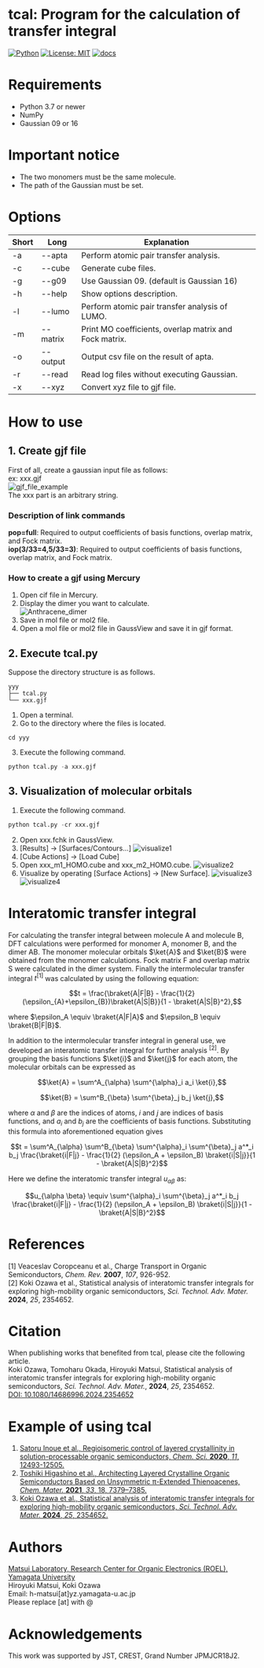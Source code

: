 # tcal: Program for the calculation of transfer integral
[![Python](https://img.shields.io/badge/python-3.7%20or%20newer-blue)](https://www.python.org)
[![License: MIT](https://img.shields.io/badge/License-MIT-blue.svg)](https://opensource.org/licenses/MIT)
[![docs](https://img.shields.io/badge/docs-here-11419572)](https://matsui-lab-yamagata.github.io/tcal/)

# Requirements
* Python 3.7 or newer
* NumPy
* Gaussian 09 or 16

# Important notice
* The two monomers must be the same molecule.
* The path of the Gaussian must be set.

# Options
|Short|Long|Explanation|
|----|----|----|
|-a|--apta|Perform atomic pair transfer analysis.|
|-c|--cube|Generate cube files.|
|-g|--g09|Use Gaussian 09. (default is Gaussian 16)|
|-h|--help|Show options description.|
|-l|--lumo|Perform atomic pair transfer analysis of LUMO.|
|-m|--matrix|Print MO coefficients, overlap matrix and Fock matrix.|
|-o|--output|Output csv file on the result of apta.|
|-r|--read|Read log files without executing Gaussian.|
|-x|--xyz|Convert xyz file to gjf file.|

# How to use
## 1. Create gjf file
First of all, create a gaussian input file as follows:  
ex: xxx.gjf  
![gjf_file_example](img/gjf_file_example.png)  
The xxx part is an arbitrary string.

### Description of link commands
**pop=full**: Required to output coefficients of basis functions, overlap matrix, and Fock matrix.  
**iop(3/33=4,5/33=3)**: Required to output coefficients of basis functions, overlap matrix, and Fock matrix.  

### How to create a gjf using Mercury
1. Open cif file in Mercury.  
2. Display the dimer you want to calculate.  
![Anthracene_dimer](img/Anthracene_dimer.png)  
3. Save in mol file or mol2 file.  
4. Open a mol file or mol2 file in GaussView and save it in gjf format.  


## 2. Execute tcal.py
Suppose the directory structure is as follows.  
```
yyy
├── tcal.py
└── xxx.gjf
```
1. Open a terminal.
2. Go to the directory where the files is located.
```
cd yyy
```
3. Execute the following command.
```python
python tcal.py -a xxx.gjf
```

## 3. Visualization of molecular orbitals
1. Execute the following command.
```python
python tcal.py -cr xxx.gjf
```
2. Open xxx.fchk in GaussView.
3. [Results] &rarr; [Surfaces/Contours...]
![visualize1](img/visualize1.png)  
4. [Cube Actions] &rarr; [Load Cube]
5. Open xxx_m1_HOMO.cube and xxx_m2_HOMO.cube.
![visualize2](img/visualize2.png)  
6. Visualize by operating [Surface Actions] &rarr; [New Surface].
![visualize3](img/visualize3.png)  
![visualize4](img/visualize4.png)  

# Interatomic transfer integral
For calculating the transfer integral between molecule A and molecule B, DFT calculations were performed for monomer A, monomer B, and the dimer AB. The monomer molecular orbitals $\ket{A}$ and $\ket{B}$ were obtained from the monomer calculations. Fock matrix F and overlap matrix S were calculated in the dimer system. Finally the intermolecular transfer integral $t^{[1]}$ was calculated by using the following equation:  

$$t = \frac{\braket{A|F|B} - \frac{1}{2} (\epsilon_{A}+\epsilon_{B})\braket{A|S|B}}{1 - \braket{A|S|B}^2},$$  

where $\epsilon_A \equiv \braket{A|F|A}$ and $\epsilon_B \equiv \braket{B|F|B}$.  

In addition to the intermolecular transfer integral in general use, we developed an interatomic transfer integral for further analysis $^{[2]}$. By grouping the basis functions $\ket{i}$ and $\ket{j}$ for each atom, the molecular orbitals can be expressed as  

$$\ket{A} = \sum^A_{\alpha} \sum^{\alpha}_i a_i \ket{i},$$  

$$\ket{B} = \sum^B_{\beta} \sum^{\beta}_j b_j \ket{j},$$  

where $\alpha$ and $\beta$ are the indices of atoms, $i$ and $j$ are indices of basis functions, and $a_i$ and $b_j$ are the coefficients of basis functions. Substituting this formula into aforementioned equation gives  

$$t = \sum^A_{\alpha} \sum^B_{\beta} \sum^{\alpha}_i \sum^{\beta}_j a^*_i b_j \frac{\braket{i|F|j} - \frac{1}{2} (\epsilon_A + \epsilon_B) \braket{i|S|j}}{1 - \braket{A|S|B}^2}$$  

Here we define the interatomic transfer integral $u_{\alpha\beta}$ as:  

$$u_{\alpha \beta} \equiv \sum^{\alpha}_i \sum^{\beta}_j a^*_i b_j \frac{\braket{i|F|j} - \frac{1}{2} (\epsilon_A + \epsilon_B) \braket{i|S|j}}{1 - \braket{A|S|B}^2}$$  

# References
[1] Veaceslav Coropceanu et al., Charge Transport in Organic Semiconductors, *Chem. Rev.* **2007**, *107*, 926-952.  
[2] Koki Ozawa et al., Statistical analysis of interatomic transfer integrals for exploring high-mobility organic semiconductors, *Sci. Technol. Adv. Mater.* **2024**, *25*, 2354652.  

# Citation
When publishing works that benefited from tcal, please cite the following article.  
Koki Ozawa, Tomoharu Okada, Hiroyuki Matsui, Statistical analysis of interatomic transfer integrals for exploring high-mobility organic semiconductors, *Sci. Technol. Adv. Mater.*, **2024**, *25*, 2354652.  
[DOI: 10.1080/14686996.2024.2354652](https://doi.org/10.1080/14686996.2024.2354652)  

# Example of using tcal
1. [Satoru Inoue et al., Regioisomeric control of layered crystallinity in solution-processable organic semiconductors, *Chem. Sci.* **2020**, *11*, 12493-12505.](https://pubs.rsc.org/en/content/articlelanding/2020/SC/D0SC04461J)  
2. [Toshiki Higashino et al., Architecting Layered Crystalline Organic Semiconductors Based on Unsymmetric π-Extended Thienoacenes, *Chem. Mater.* **2021**, *33*, 18, 7379–7385.](https://pubs.acs.org/doi/10.1021/acs.chemmater.1c01972)  
3. [Koki Ozawa et al., Statistical analysis of interatomic transfer integrals for exploring high-mobility organic semiconductors, *Sci. Technol. Adv. Mater.* **2024**, *25*, 2354652.](https://doi.org/10.1080/14686996.2024.2354652)  

# Authors
[Matsui Laboratory, Research Center for Organic Electronics (ROEL), Yamagata University](https://matsui-lab.yz.yamagata-u.ac.jp/index-e.html)  
Hiroyuki Matsui, Koki Ozawa  
Email: h-matsui[at]yz.yamagata-u.ac.jp  
Please replace [at] with @  

# Acknowledgements
This work was supported by JST, CREST, Grand Number JPMJCR18J2.  
